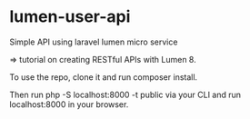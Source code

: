 # lumen-user-api
Simple API using laravel lumen micro service

=> tutorial on creating RESTful APIs with Lumen 8.

To use the repo, clone it and run composer install.

Then run php -S localhost:8000 -t public via your CLI and run localhost:8000 in your browser.
